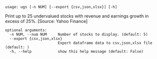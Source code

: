```
usage: ugs [-n NUM] [--export {csv,json,xlsx}] [-h]
```

Print up to 25 undervalued stocks with revenue and earnings growth in excess of 25%. [Source: Yahoo Finance]

```
optional arguments:
  -n NUM, --num NUM     Number of stocks to display. (default: 5)
  --export {csv,json,xlsx}
                        Export dataframe data to csv,json,xlsx file (default: )
  -h, --help            show this help message (default: False)
```
